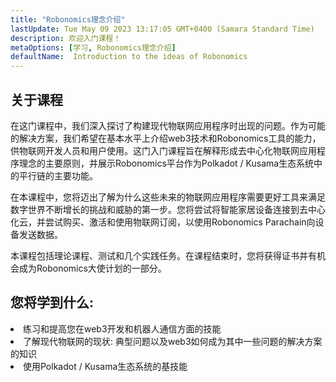 ```yaml
---
title: "Robonomics理念介绍"
lastUpdate: Tue May 09 2023 13:17:05 GMT+0400 (Samara Standard Time)
description: 欢迎入门课程！
metaOptions: [学习, Robonomics理念介绍]
defaultName:  Introduction to the ideas of Robonomics
---
```


## 关于课程

在这门课程中，我们深入探讨了构建现代物联网应用程序时出现的问题。作为可能的解决方案，我们希望在基本水平上介绍web3技术和Robonomics工具的能力，供物联网开发人员和用户使用。这门入门课程旨在解释形成去中心化物联网应用程序理念的主要原则，并展示Robonomics平台作为Polkadot / Kusama生态系统中的平行链的主要功能。

在本课程中，您将迈出了解为什么这些未来的物联网应用程序需要更好工具来满足数字世界不断增长的挑战和威胁的第一步。您将尝试将智能家居设备连接到去中心化云，并尝试购买、激活和使用物联网订阅，以使用Robonomics Parachain向设备发送数据。

本课程包括理论课程、测试和几个实践任务。在课程结束时，您将获得证书并有机会成为Robonomics大使计划的一部分。


## 您将学到什么:

<List type="plus">
  <li>
    练习和提高您在web3开发和机器人通信方面的技能
  </li>
  <li>
    了解现代物联网的现状: 典型问题以及web3如何成为其中一些问题的解决方案的知识
  </li>
   <li>
    使用Polkadot / Kusama生态系统的基技能
  </li>
</List>